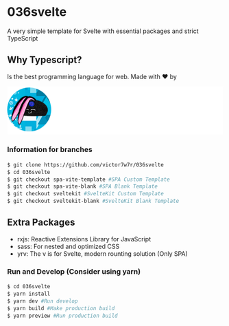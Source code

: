 # 036svelte

A very simple template for Svelte with essential packages and strict TypeScript

## Why Typescript?

Is the best programming language for web. Made with ❤️ by

![Alt text](src/assets/brandwhite.png?raw=true "Title")

### Information for branches

``` bash
$ git clone https://github.com/victor7w7r/036svelte
$ cd 036svelte
$ git checkout spa-vite-template #SPA Custom Template
$ git checkout spa-vite-blank #SPA Blank Template
$ git checkout sveltekit #SvelteKit Custom Template
$ git checkout sveltekit-blank #SvelteKit Blank Template
```

## Extra Packages

- rxjs: Reactive Extensions Library for JavaScript
- sass: For nested and optimized CSS
- yrv: The v is for Svelte, modern rounting solution (Only SPA)

### Run and Develop (Consider using yarn)

``` bash
$ cd 036svelte
$ yarn install
$ yarn dev #Run develop
$ yarn build #Make production build
$ yarn preview #Run production build
```
